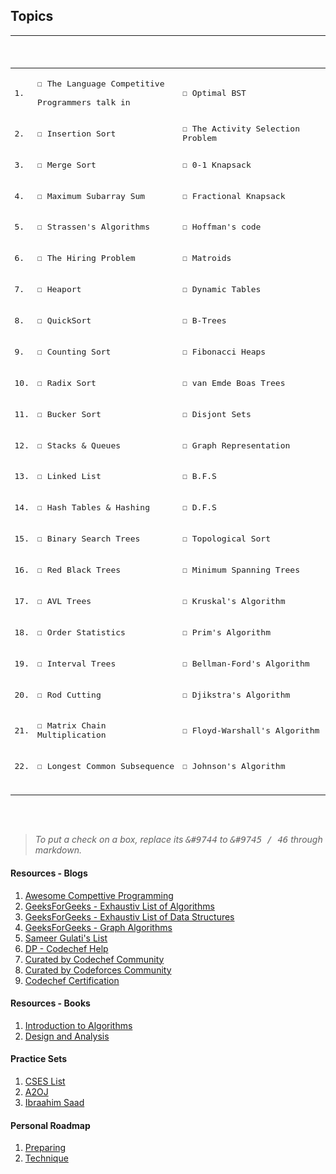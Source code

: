 ## Topics

<kbd>
  
|   | <br><br><br> |  |  |
|---|---|---|---|
| 1. | <br>&#9744; The Language Competitive <br><br> Programmers talk in<br><br> | &#9744; Optimal BST | &#9744; Ford-Fullkerson's Algorithm |
| 2. | <br>&#9744; Insertion Sort<br><br> | &#9744; The Activity Selection Problem | &#9744; Maximum Bipartite |
| 3. | <br>&#9744; Merge Sort<br><br> | &#9744; 0-1 Knapsack | &#9744; Multithreading Basics |
| 4. | <br>&#9744; Maximum Subarray Sum<br><br> | &#9744; Fractional Knapsack | &#9744; Linear Equalities and LPP |
| 5. | <br>&#9744; Strassen's Algorithms<br><br> | &#9744; Hoffman's code | &#9744; The Simplex Algorithm |
| 6. | <br>&#9744; The Hiring Problem<br><br> | &#9744; Matroids | &#9744; Fourier Transforms |
| 7. | <br>&#9744; Heaport<br><br> | &#9744; Dynamic Tables | &#9744; G.C.D |
| 8. | <br>&#9744; QuickSort<br><br> | &#9744; B-Trees | &#9744; Modular Arithmetic |
| 9. | <br>&#9744; Counting Sort<br><br> | &#9744; Fibonacci Heaps | &#9744; Pollard's Rho Heuterics |
| 10. | <br>&#9744; Radix Sort<br><br> | &#9744; van Emde Boas Trees | &#9744; Rabin Carp's Algorithm |
| 11. | <br>&#9744; Bucker Sort<br><br> | &#9744; Disjont Sets | &#9744; Knuth-Morris-Pratt's Algoritm |
| 12. | <br>&#9744; Stacks & Queues<br><br> | &#9744; Graph Representation | &#9744; Line Segments in Problem Solving |
| 13. | <br>&#9744; Linked List<br><br> | &#9744; B.F.S | &#9744; Convex Hull |
| 14. | <br>&#9744; Hash Tables & Hashing<br><br> | &#9744; D.F.S | &#9744; Closest Pairs |
| 15. | <br>&#9744; Binary Search Trees<br><br> | &#9744; Topological Sort | &#9744; NP - P Completeness |
| 16. | <br>&#9744; Red Black Trees<br><br> | &#9744; Minimum Spanning Trees | &#9744; Hamiltonian Cycles |
| 17. | <br>&#9744; AVL Trees<br><br> | &#9744; Kruskal's Algorithm | &#9744; The Clique Problem |
| 18. | <br>&#9744; Order Statistics<br><br> | &#9744; Prim's Algorithm | &#9744; Vertex Cover |
| 19. | <br>&#9744; Interval Trees<br><br> | &#9744; Bellman-Ford's Algorithm | &#9744; The Travelling Salesman Problem |
| 20. | <br>&#9744; Rod Cutting<br><br> | &#9744; Djikstra's Algorithm | &#9744; Subset Sum |
| 21. | <br>&#9744; Matrix Chain Multiplication<br><br> | &#9744; Floyd-Warshall's Algorithm |  |
| 22. | <br>&#9744; Longest Common Subsequence<br><br> | &#9744; Johnson's Algorithm |  |
| | &nbsp;&nbsp;&nbsp;&nbsp;&nbsp;&nbsp;&nbsp;&nbsp;&nbsp;&nbsp;&nbsp;&nbsp;&nbsp;&nbsp;&nbsp;&nbsp;&nbsp;&nbsp;&nbsp;&nbsp;&nbsp;&nbsp;&nbsp;&nbsp;&nbsp;&nbsp;&nbsp;&nbsp; | &nbsp;&nbsp;&nbsp;&nbsp;&nbsp;&nbsp;&nbsp;&nbsp;&nbsp;&nbsp;&nbsp;&nbsp;&nbsp;&nbsp;&nbsp;&nbsp;&nbsp;&nbsp;&nbsp;&nbsp;&nbsp;&nbsp;&nbsp;&nbsp;&nbsp;&nbsp;&nbsp;&nbsp; | &nbsp;&nbsp;&nbsp;&nbsp;&nbsp;&nbsp;&nbsp;&nbsp;&nbsp;&nbsp;&nbsp;&nbsp;&nbsp;&nbsp;&nbsp;&nbsp;&nbsp;&nbsp;&nbsp;&nbsp;&nbsp;&nbsp;&nbsp;&nbsp;&nbsp;&nbsp;&nbsp;&nbsp; |

</kbd>

<br><br>
> _To put a check on a box, replace its <kbd>&#9744</kbd> to <kbd>&#9745 / 46</kbd> through markdown._

#### Resources - Blogs
1. [Awesome Compettive Programming](https://github.com/lnishan/awesome-competitive-programming)
2. [GeeksForGeeks - Exhaustiv List of Algorithms](https://www.geeksforgeeks.org/fundamentals-of-algorithms/)
3. [GeeksForGeeks - Exhaustiv List of Data Structures](https://www.geeksforgeeks.org/data-structures/)
4. [GeeksForGeeks - Graph Algorithms](https://www.geeksforgeeks.org/graph-data-structure-and-algorithms/)
5. [Sameer Gulati's List](https://discuss.codechef.com/t/data-structures-and-algorithms/6599)
6. [DP - Codechef Help](https://discuss.codechef.com/t/hello-there-i-am-having-hard-time-dealing-with-dp-problems-can-you-help-me-get-started-with-them/68110/7)
7. [Curated by Codechef Community](https://discuss.codechef.com/t/what-are-the-must-known-algorithms-for-online-programming-contests/2717)
8. [Curated by Codeforces Community](http://codeforces.com/blog/entry/13529)
8. [Codechef Certification](https://www.codechef.com/certification/data-structures-and-algorithms/prepare)

#### Resources - Books
1. [Introduction to Algorithms]()
2. [Design and Analysis](http://www.personal.kent.edu/~rmuhamma/Algorithms/algorithm.html)

#### Practice Sets
1. [CSES List](https://cses.fi/problemset/list)
2. [A2OJ](https://a2oj.com/ladders)
3. [Ibraahim Saad](https://docs.google.com/spreadsheets/d/1SYsihU8c29GM8dsyZdniAbrLKSHLHYUZrguvOok3B1s/edit?usp=sharing)

#### Personal Roadmap
1. [Preparing](https://www.protectedtext.com/roadmap-red)
2. [Technique](https://www.protectedtext.com/techniques-red)
